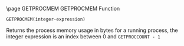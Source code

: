 \page GETPROCMEM GETPROCMEM Function
```basic
GETPROCMEM(integer-expression)
```
Returns the process memory usage in bytes for a running process, the integer expression is an index between 0 and `GETPROCCOUNT - 1`

